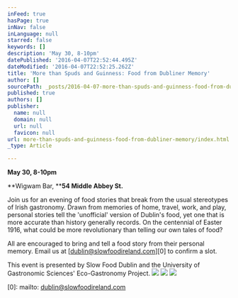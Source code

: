```yaml
---
inFeed: true
hasPage: true
inNav: false
inLanguage: null
starred: false
keywords: []
description: 'May 30, 8-10pm'
datePublished: '2016-04-07T22:52:44.495Z'
dateModified: '2016-04-07T22:52:25.262Z'
title: 'More than Spuds and Guinness: Food from Dubliner Memory'
author: []
sourcePath: _posts/2016-04-07-more-than-spuds-and-guinness-food-from-dubliner-memory.md
published: true
authors: []
publisher:
  name: null
  domain: null
  url: null
  favicon: null
url: more-than-spuds-and-guinness-food-from-dubliner-memory/index.html
_type: Article

---
```

**May 30, 8-10pm**

**Wigwam Bar, ****54 Middle Abbey St.**

Join us for an evening of food stories that break from the usual stereotypes of Irish gastronomy. Drawn from memories of home, travel, work, and play, personal stories tell the 'unofficial' version of Dublin's food, yet one that is more accurate than history generally records. On the centennial of Easter 1916, what could be more revolutionary than telling our own tales of food?

All are encouraged to bring and tell a food story from their personal memory. Email us at [dublin@slowfoodireland.com][0] to confirm a slot.

This event is presented by Slow Food Dublin and the University of Gastronomic Sciences' Eco-Gastronomy Project.
![](https://the-grid-user-content.s3-us-west-2.amazonaws.com/5ddfd6b2-70c0-4117-9987-51d47c1ac326.jpg)
![](https://the-grid-user-content.s3-us-west-2.amazonaws.com/c97d53c4-9239-4214-8811-947a059a8e2f.jpg)
![](https://the-grid-user-content.s3-us-west-2.amazonaws.com/0c500e2d-f52f-4dd1-83ab-3e0c185aa8ee.jpg)

[0]: mailto: dublin@slowfoodireland.com